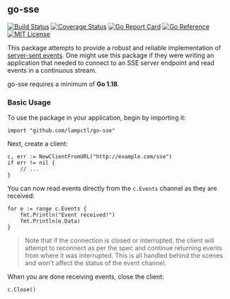 ## go-sse

[![Build Status](https://github.com/lampctl/go-sse/actions/workflows/test.yml/badge.svg)](https://github.com/lampctl/go-sse/actions/workflows/test.yml)
[![Coverage Status](https://coveralls.io/repos/github/lampctl/go-sse/badge.svg?branch=main)](https://coveralls.io/github/lampctl/go-sse?branch=main)
[![Go Report Card](https://goreportcard.com/badge/github.com/lampctl/go-sse)](https://goreportcard.com/report/github.com/lampctl/go-sse)
[![Go Reference](https://pkg.go.dev/badge/github.com/lampctl/go-sse.svg)](https://pkg.go.dev/github.com/lampctl/go-sse)
[![MIT License](https://img.shields.io/badge/license-MIT-9370d8.svg?style=flat)](https://opensource.org/licenses/MIT)

This package attempts to provide a robust and reliable implementation of [server-sent events](https://html.spec.whatwg.org/multipage/server-sent-events.html#concept-event-stream-reconnection-time). One might use this package if they were writing an application that needed to connect to an SSE server endpoint and read events in a continuous stream.

go-sse requires a minimum of **Go 1.18**.

### Basic Usage

To use the package in your application, begin by importing it:

```golang
import "github.com/lampctl/go-sse"
```

Next, create a client:

```golang
c, err := NewClientFromURL("http://example.com/sse")
if err != nil {
    // ...
}
```

You can now read events directly from the `c.Events` channel as they are received:

```golang
for e := range c.Events {
    fmt.Println("Event received!")
    fmt.Println(e.Data)
}
```

> Note that if the connection is closed or interrupted, the client will attempt to reconnect as per the spec and continue returning events from where it was interrupted. This is all handled behind the scenes and won't affect the status of the event channel.

When you are done receiving events, close the client:

```golang
c.Close()
```
